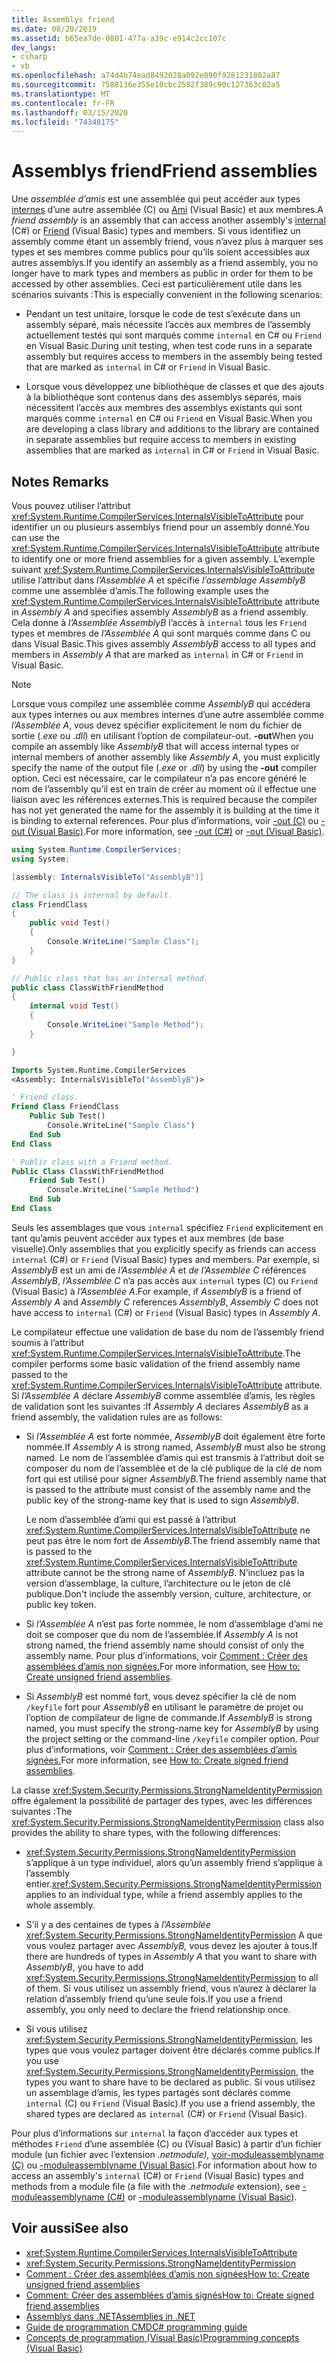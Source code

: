 ```yaml
---
title: Assemblys friend
ms.date: 08/20/2019
ms.assetid: b65ea7de-0801-477a-a39c-e914c2cc107c
dev_langs:
- csharp
- vb
ms.openlocfilehash: a74d4b74ead8492028a092e090f9281231802a87
ms.sourcegitcommit: 7588136e355e10cbc2582f389c90c127363c02a5
ms.translationtype: MT
ms.contentlocale: fr-FR
ms.lasthandoff: 03/15/2020
ms.locfileid: "74348175"
---
```

# <a name="friend-assemblies"></a><span data-ttu-id="9dd2c-102">Assemblys friend</span><span class="sxs-lookup"><span data-stu-id="9dd2c-102">Friend assemblies</span></span>

<span data-ttu-id="9dd2c-103">Une *assemblée d’amis* est une assemblée qui peut accéder aux types [internes](../../csharp/language-reference/keywords/internal.md) d’une autre assemblée (C) ou [Ami](../../visual-basic/language-reference/modifiers/friend.md) (Visual Basic) et aux membres.</span><span class="sxs-lookup"><span data-stu-id="9dd2c-103">A *friend assembly* is an assembly that can access another assembly's [internal](../../csharp/language-reference/keywords/internal.md) (C#) or [Friend](../../visual-basic/language-reference/modifiers/friend.md) (Visual Basic) types and members.</span></span> <span data-ttu-id="9dd2c-104">Si vous identifiez un assembly comme étant un assembly friend, vous n’avez plus à marquer ses types et ses membres comme publics pour qu’ils soient accessibles aux autres assemblys.</span><span class="sxs-lookup"><span data-stu-id="9dd2c-104">If you identify an assembly as a friend assembly, you no longer have to mark types and members as public in order for them to be accessed by other assemblies.</span></span> <span data-ttu-id="9dd2c-105">Ceci est particulièrement utile dans les scénarios suivants :</span><span class="sxs-lookup"><span data-stu-id="9dd2c-105">This is especially convenient in the following scenarios:</span></span>

- <span data-ttu-id="9dd2c-106">Pendant un test unitaire, lorsque le code de test s’exécute dans un assembly séparé, mais nécessite l’accès aux membres de l’assembly actuellement testés qui sont marqués comme `internal` en C# ou `Friend` en Visual Basic.</span><span class="sxs-lookup"><span data-stu-id="9dd2c-106">During unit testing, when test code runs in a separate assembly but requires access to members in the assembly being tested that are marked as `internal` in C# or `Friend` in Visual Basic.</span></span>

- <span data-ttu-id="9dd2c-107">Lorsque vous développez une bibliothèque de classes et que des ajouts à la bibliothèque sont contenus dans des assemblys séparés, mais nécessitent l’accès aux membres des assemblys existants qui sont marqués comme `internal` en C# ou `Friend` en Visual Basic.</span><span class="sxs-lookup"><span data-stu-id="9dd2c-107">When you are developing a class library and additions to the library are contained in separate assemblies but require access to members in existing assemblies that are marked as `internal` in C# or `Friend` in Visual Basic.</span></span>

## <a name="remarks"></a><span data-ttu-id="9dd2c-108">Notes </span><span class="sxs-lookup"><span data-stu-id="9dd2c-108">Remarks</span></span>

<span data-ttu-id="9dd2c-109">Vous pouvez utiliser l’attribut <xref:System.Runtime.CompilerServices.InternalsVisibleToAttribute> pour identifier un ou plusieurs assemblys friend pour un assembly donné.</span><span class="sxs-lookup"><span data-stu-id="9dd2c-109">You can use the <xref:System.Runtime.CompilerServices.InternalsVisibleToAttribute> attribute to identify one or more friend assemblies for a given assembly.</span></span> <span data-ttu-id="9dd2c-110">L’exemple suivant <xref:System.Runtime.CompilerServices.InternalsVisibleToAttribute> utilise l’attribut dans *l’Assemblée A* et spécifie *l’assemblage AssemblyB* comme une assemblée d’amis.</span><span class="sxs-lookup"><span data-stu-id="9dd2c-110">The following example uses the <xref:System.Runtime.CompilerServices.InternalsVisibleToAttribute> attribute in *Assembly A* and specifies assembly *AssemblyB* as a friend assembly.</span></span> <span data-ttu-id="9dd2c-111">Cela donne à *l’Assemblée AssemblyB* l’accès à `internal` tous les `Friend` types et membres de *l’Assemblée A* qui sont marqués comme dans C ou dans Visual Basic.</span><span class="sxs-lookup"><span data-stu-id="9dd2c-111">This gives assembly *AssemblyB* access to all types and members in *Assembly A* that are marked as `internal` in C# or `Friend` in Visual Basic.</span></span>

> [!NOTE]
> <span data-ttu-id="9dd2c-112">Lorsque vous compilez une assemblée comme *AssemblyB* qui accédera aux types internes ou aux membres internes d’une autre assemblée comme *l’Assemblée A*, vous devez spécifier explicitement le nom du fichier de sortie (*.exe* ou *.dll*) en utilisant l’option de compilateur-out. **-out**</span><span class="sxs-lookup"><span data-stu-id="9dd2c-112">When you compile an assembly like *AssemblyB* that will access internal types or internal members of another assembly like *Assembly A*, you must explicitly specify the name of the output file (*.exe* or *.dll*) by using the **-out** compiler option.</span></span> <span data-ttu-id="9dd2c-113">Ceci est nécessaire, car le compilateur n’a pas encore généré le nom de l’assembly qu’il est en train de créer au moment où il effectue une liaison avec les références externes.</span><span class="sxs-lookup"><span data-stu-id="9dd2c-113">This is required because the compiler has not yet generated the name for the assembly it is building at the time it is binding to external references.</span></span> <span data-ttu-id="9dd2c-114">Pour plus d’informations, voir [-out (C)](../../csharp/language-reference/compiler-options/out-compiler-option.md) ou [-out (Visual Basic)](../../visual-basic/reference/command-line-compiler/out.md).</span><span class="sxs-lookup"><span data-stu-id="9dd2c-114">For more information, see [-out (C#)](../../csharp/language-reference/compiler-options/out-compiler-option.md) or [-out (Visual Basic)](../../visual-basic/reference/command-line-compiler/out.md).</span></span>

```csharp
using System.Runtime.CompilerServices;
using System;

[assembly: InternalsVisibleTo("AssemblyB")]

// The class is internal by default.
class FriendClass
{
    public void Test()
    {
        Console.WriteLine("Sample Class");
    }
}

// Public class that has an internal method.
public class ClassWithFriendMethod
{
    internal void Test()
    {
        Console.WriteLine("Sample Method");
    }

}
```

```vb
Imports System.Runtime.CompilerServices
<Assembly: InternalsVisibleTo("AssemblyB")>

' Friend class.
Friend Class FriendClass
    Public Sub Test()
        Console.WriteLine("Sample Class")
    End Sub
End Class

' Public class with a Friend method.
Public Class ClassWithFriendMethod
    Friend Sub Test()
        Console.WriteLine("Sample Method")
    End Sub
End Class
```

<span data-ttu-id="9dd2c-115">Seuls les assemblages que vous `internal` spécifiez `Friend` explicitement en tant qu’amis peuvent accéder aux types et aux membres (de base visuelle).</span><span class="sxs-lookup"><span data-stu-id="9dd2c-115">Only assemblies that you explicitly specify as friends can access `internal` (C#) or `Friend` (Visual Basic) types and members.</span></span> <span data-ttu-id="9dd2c-116">Par exemple, si *AssemblyB* est un ami de *l’Assemblée A* et *de l’Assemblée C* références *AssemblyB*, *l’Assemblée C* n’a pas accès aux `internal` types (C) ou `Friend` (Visual Basic) à *l’Assemblée A*.</span><span class="sxs-lookup"><span data-stu-id="9dd2c-116">For example, if *AssemblyB* is a friend of *Assembly A* and *Assembly C* references *AssemblyB*, *Assembly C* does not have access to `internal` (C#) or `Friend` (Visual Basic) types in *Assembly A*.</span></span>

<span data-ttu-id="9dd2c-117">Le compilateur effectue une validation de base du nom de l’assembly friend soumis à l’attribut <xref:System.Runtime.CompilerServices.InternalsVisibleToAttribute>.</span><span class="sxs-lookup"><span data-stu-id="9dd2c-117">The compiler performs some basic validation of the friend assembly name passed to the <xref:System.Runtime.CompilerServices.InternalsVisibleToAttribute> attribute.</span></span> <span data-ttu-id="9dd2c-118">Si *l’Assemblée A* déclare *AssemblyB* comme assemblée d’amis, les règles de validation sont les suivantes :</span><span class="sxs-lookup"><span data-stu-id="9dd2c-118">If *Assembly A* declares *AssemblyB* as a friend assembly, the validation rules are as follows:</span></span>

- <span data-ttu-id="9dd2c-119">Si *l’Assemblée A* est forte nommée, *AssemblyB* doit également être forte nommée.</span><span class="sxs-lookup"><span data-stu-id="9dd2c-119">If *Assembly A* is strong named, *AssemblyB* must also be strong named.</span></span> <span data-ttu-id="9dd2c-120">Le nom de l’assemblée d’amis qui est transmis à l’attribut doit se composer du nom de l’assemblée et de la clé publique de la clé de nom fort qui est utilisé pour signer *AssemblyB*.</span><span class="sxs-lookup"><span data-stu-id="9dd2c-120">The friend assembly name that is passed to the attribute must consist of the assembly name and the public key of the strong-name key that is used to sign *AssemblyB*.</span></span>

     <span data-ttu-id="9dd2c-121">Le nom d’assemblée d’ami qui est passé à l’attribut <xref:System.Runtime.CompilerServices.InternalsVisibleToAttribute> ne peut pas être le nom fort de *AssemblyB*.</span><span class="sxs-lookup"><span data-stu-id="9dd2c-121">The friend assembly name that is passed to the <xref:System.Runtime.CompilerServices.InternalsVisibleToAttribute> attribute cannot be the strong name of *AssemblyB*.</span></span> <span data-ttu-id="9dd2c-122">N’incluez pas la version d’assemblage, la culture, l’architecture ou le jeton de clé publique.</span><span class="sxs-lookup"><span data-stu-id="9dd2c-122">Don't include the assembly version, culture, architecture, or public key token.</span></span>

- <span data-ttu-id="9dd2c-123">Si *l’Assemblée A* n’est pas forte nommée, le nom d’assemblage d’ami ne doit se composer que du nom de l’assemblée.</span><span class="sxs-lookup"><span data-stu-id="9dd2c-123">If *Assembly A* is not strong named, the friend assembly name should consist of only the assembly name.</span></span> <span data-ttu-id="9dd2c-124">Pour plus d’informations, voir [Comment : Créer des assemblées d’amis non signées.](create-unsigned-friend.md)</span><span class="sxs-lookup"><span data-stu-id="9dd2c-124">For more information, see [How to: Create unsigned friend assemblies](create-unsigned-friend.md).</span></span>

- <span data-ttu-id="9dd2c-125">Si *AssemblyB* est nommé fort, vous devez spécifier la clé de nom `/keyfile` fort pour *AssemblyB* en utilisant le paramètre de projet ou l’option de compilateur de ligne de commande.</span><span class="sxs-lookup"><span data-stu-id="9dd2c-125">If *AssemblyB* is strong named, you must specify the strong-name key for *AssemblyB* by using the project setting or the command-line `/keyfile` compiler option.</span></span> <span data-ttu-id="9dd2c-126">Pour plus d’informations, voir [Comment : Créer des assemblées d’amis signées.](create-signed-friend.md)</span><span class="sxs-lookup"><span data-stu-id="9dd2c-126">For more information, see [How to: Create signed friend assemblies](create-signed-friend.md).</span></span>

 <span data-ttu-id="9dd2c-127">La classe <xref:System.Security.Permissions.StrongNameIdentityPermission> offre également la possibilité de partager des types, avec les différences suivantes :</span><span class="sxs-lookup"><span data-stu-id="9dd2c-127">The <xref:System.Security.Permissions.StrongNameIdentityPermission> class also provides the ability to share types, with the following differences:</span></span>

- <span data-ttu-id="9dd2c-128"><xref:System.Security.Permissions.StrongNameIdentityPermission> s’applique à un type individuel, alors qu’un assembly friend s’applique à l’assembly entier.</span><span class="sxs-lookup"><span data-stu-id="9dd2c-128"><xref:System.Security.Permissions.StrongNameIdentityPermission> applies to an individual type, while a friend assembly applies to the whole assembly.</span></span>

- <span data-ttu-id="9dd2c-129">S’il y a des centaines de types à *l’Assemblée* <xref:System.Security.Permissions.StrongNameIdentityPermission> A que vous voulez partager avec *AssemblyB,* vous devez les ajouter à tous.</span><span class="sxs-lookup"><span data-stu-id="9dd2c-129">If there are hundreds of types in *Assembly A* that you want to share with *AssemblyB*, you have to add <xref:System.Security.Permissions.StrongNameIdentityPermission> to all of them.</span></span> <span data-ttu-id="9dd2c-130">Si vous utilisez un assembly friend, vous n’aurez à déclarer la relation d’assembly friend qu’une seule fois.</span><span class="sxs-lookup"><span data-stu-id="9dd2c-130">If you use a friend assembly, you only need to declare the friend relationship once.</span></span>

- <span data-ttu-id="9dd2c-131">Si vous utilisez <xref:System.Security.Permissions.StrongNameIdentityPermission>, les types que vous voulez partager doivent être déclarés comme publics.</span><span class="sxs-lookup"><span data-stu-id="9dd2c-131">If you use <xref:System.Security.Permissions.StrongNameIdentityPermission>, the types you want to share have to be declared as public.</span></span> <span data-ttu-id="9dd2c-132">Si vous utilisez un assemblage d’amis, les types partagés sont déclarés comme `internal` (C) ou `Friend` (Visual Basic).</span><span class="sxs-lookup"><span data-stu-id="9dd2c-132">If you use a friend assembly, the shared types are declared as `internal` (C#) or `Friend` (Visual Basic).</span></span>

<span data-ttu-id="9dd2c-133">Pour plus d’informations sur `internal` la façon d’accéder aux types et méthodes `Friend` d’une assemblée (C) ou (Visual Basic) à partir d’un fichier module (un fichier avec l’extension *.netmodule),* [voir-moduleassemblyname (C)](../../csharp/language-reference/compiler-options/moduleassemblyname-compiler-option.md) ou [-moduleassemblyname (Visual Basic)](../../visual-basic/reference/command-line-compiler/moduleassemblyname.md).</span><span class="sxs-lookup"><span data-stu-id="9dd2c-133">For information about how to access an assembly's `internal` (C#) or `Friend` (Visual Basic) types and methods from a module file (a file with the *.netmodule* extension), see [-moduleassemblyname (C#)](../../csharp/language-reference/compiler-options/moduleassemblyname-compiler-option.md) or [-moduleassemblyname (Visual Basic)](../../visual-basic/reference/command-line-compiler/moduleassemblyname.md).</span></span>

## <a name="see-also"></a><span data-ttu-id="9dd2c-134">Voir aussi</span><span class="sxs-lookup"><span data-stu-id="9dd2c-134">See also</span></span>

- <xref:System.Runtime.CompilerServices.InternalsVisibleToAttribute>
- <xref:System.Security.Permissions.StrongNameIdentityPermission>
- [<span data-ttu-id="9dd2c-135">Comment : Créer des assemblées d’amis non signées</span><span class="sxs-lookup"><span data-stu-id="9dd2c-135">How to: Create unsigned friend assemblies</span></span>](create-unsigned-friend.md)
- [<span data-ttu-id="9dd2c-136">Comment: Créer des assemblées d’amis signés</span><span class="sxs-lookup"><span data-stu-id="9dd2c-136">How to: Create signed friend assemblies</span></span>](create-signed-friend.md)
- [<span data-ttu-id="9dd2c-137">Assemblys dans .NET</span><span class="sxs-lookup"><span data-stu-id="9dd2c-137">Assemblies in .NET</span></span>](index.md)
- [<span data-ttu-id="9dd2c-138">Guide de programmation CMD</span><span class="sxs-lookup"><span data-stu-id="9dd2c-138">C# programming guide</span></span>](../../csharp/programming-guide/index.md)
- [<span data-ttu-id="9dd2c-139">Concepts de programmation (Visual Basic)</span><span class="sxs-lookup"><span data-stu-id="9dd2c-139">Programming concepts (Visual Basic)</span></span>](../../visual-basic/programming-guide/concepts/index.md)
